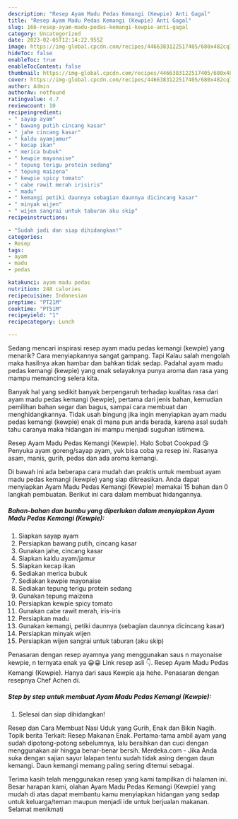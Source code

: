 ```yaml
---
description: "Resep Ayam Madu Pedas Kemangi (Kewpie) Anti Gagal"
title: "Resep Ayam Madu Pedas Kemangi (Kewpie) Anti Gagal"
slug: 166-resep-ayam-madu-pedas-kemangi-kewpie-anti-gagal
category: Uncategorized
date: 2023-02-05T12:14:22.955Z
image: https://img-global.cpcdn.com/recipes/4466383122517405/680x482cq70/ayam-madu-pedas-kemangi-kewpie-foto-resep-utama.jpg
hideToc: false
enableToc: true
enableTocContent: false
thumbnail: https://img-global.cpcdn.com/recipes/4466383122517405/680x482cq70/ayam-madu-pedas-kemangi-kewpie-foto-resep-utama.jpg
cover: https://img-global.cpcdn.com/recipes/4466383122517405/680x482cq70/ayam-madu-pedas-kemangi-kewpie-foto-resep-utama.jpg
author: Admin
authorAv: notfound
ratingvalue: 4.7
reviewcount: 10
recipeingredient:
- " sayap ayam"
- " bawang putih cincang kasar"
- " jahe cincang kasar"
- " kaldu ayamjamur"
- " kecap ikan"
- " merica bubuk"
- " kewpie mayonaise"
- " tepung terigu protein sedang"
- " tepung maizena"
- " kewpie spicy tomato"
- " cabe rawit merah irisiris"
- " madu"
- " kemangi petiki daunnya sebagian daunnya dicincang kasar"
- " minyak wijen"
- " wijen sangrai untuk taburan aku skip"
recipeinstructions:

- "Sudah jadi dan siap dihidangkan!"
categories:
- Resep
tags:
- ayam
- madu
- pedas

katakunci: ayam madu pedas 
nutrition: 248 calories
recipecuisine: Indonesian
preptime: "PT21M"
cooktime: "PT51M"
recipeyield: "1"
recipecategory: Lunch

---
```



Sedang mencari inspirasi resep ayam madu pedas kemangi (kewpie) yang menarik? Cara menyiapkannya sangat gampang. Tapi Kalau salah mengolah maka hasilnya akan hambar dan bahkan tidak sedap. Padahal ayam madu pedas kemangi (kewpie) yang enak selayaknya punya aroma dan rasa yang mampu memancing selera kita.


Banyak hal yang sedikit banyak berpengaruh terhadap kualitas rasa dari ayam madu pedas kemangi (kewpie), pertama dari jenis bahan, kemudian pemilihan bahan segar dan bagus, sampai cara membuat dan menghidangkannya. Tidak usah bingung jika ingin menyiapkan ayam madu pedas kemangi (kewpie) enak di mana pun anda berada, karena asal sudah tahu caranya maka hidangan ini mampu menjadi suguhan istimewa.

Resep Ayam Madu Pedas Kemangi (Kewpie). Halo Sobat Cookpad 😘 Penyuka ayam goreng/sayap ayam, yuk bisa coba ya resep ini. Rasanya asam, manis, gurih, pedas dan ada aroma kemangi.


Di bawah ini ada beberapa cara mudah dan praktis untuk membuat ayam madu pedas kemangi (kewpie) yang siap dikreasikan. Anda dapat menyiapkan Ayam Madu Pedas Kemangi (Kewpie) memakai 15 bahan dan 0 langkah pembuatan. Berikut ini cara dalam membuat hidangannya.

<!--inarticleads1-->

##### Bahan-bahan dan bumbu yang diperlukan dalam menyiapkan Ayam Madu Pedas Kemangi (Kewpie):

1. Siapkan  sayap ayam
1. Persiapkan  bawang putih, cincang kasar
1. Gunakan  jahe, cincang kasar
1. Siapkan  kaldu ayam/jamur
1. Siapkan  kecap ikan
1. Sediakan  merica bubuk
1. Sediakan  kewpie mayonaise
1. Sediakan  tepung terigu protein sedang
1. Gunakan  tepung maizena
1. Persiapkan  kewpie spicy tomato
1. Gunakan  cabe rawit merah, iris-iris
1. Persiapkan  madu
1. Gunakan  kemangi, petiki daunnya (sebagian daunnya dicincang kasar)
1. Persiapkan  minyak wijen
1. Persiapkan  wijen sangrai untuk taburan (aku skip)


Penasaran dengan resep ayamnya yang menggunakan saus n mayonaise kewpie, n ternyata enak ya 😀😀 Link resep asli 👇. Resep Ayam Madu Pedas Kemangi (Kewpie). Hanya dari saus Kewpie aja hehe. Penasaran dengan resepnya Chef Achen di. 

<!--inarticleads2-->

##### Step by step untuk membuat Ayam Madu Pedas Kemangi (Kewpie):


1. Selesai dan siap dihidangkan!

Resep dan Cara Membuat Nasi Uduk yang Gurih, Enak dan Bikin Nagih. Topik berita Terkait: Resep Makanan Enak. Pertama-tama ambil ayam yang sudah dipotong-potong sebelumnya, lalu bersihkan dan cuci dengan menggunakan air hingga benar-benar bersih. Merdeka.com - Jika Anda suka dengan sajian sayur lalapan tentu sudah tidak asing dengan daun kemangi. Daun kemangi memang paling sering ditemui sebagai. 

Terima kasih telah menggunakan resep yang kami tampilkan di halaman ini. Besar harapan kami, olahan Ayam Madu Pedas Kemangi (Kewpie) yang mudah di atas dapat membantu kamu menyiapkan hidangan yang sedap untuk keluarga/teman maupun menjadi ide untuk berjualan makanan. Selamat menikmati
